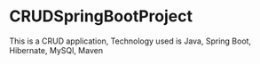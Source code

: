 # CRUDSpringBootProject
This is a CRUD application, Technology used is Java, Spring Boot, Hibernate, MySQl, Maven
